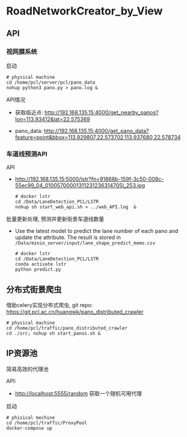 # RoadNetworkCreator_by_View

## API

### 视网膜系统

启动

```
# physical machine
cd /home/pcl/server/pcl/pano_data
nohup python3 pano.py > pano.log &
```

API情况

- 获取临近点:
  <http://192.168.135.15:4000/get_nearby_panos?lon=113.93412&lat=22.575369>

- pano_data:
  <http://192.168.135.15:4000/get_pano_data?feature=point&bbox=113.929807,22.573702,113.937680,22.578734>

### 车道线预测API

API

- <http://192.168.135.15:5000/lstr?fn=91868b-159f-3c50-008c-55ec99_04_01005700001311231236314705I_253.jpg>

  ```
  # docker lstr
  cd /Data/LaneDetection_PCL/LSTR
  nohup sh start_web_api.sh > ../web_API.log  &
  ```

批量更新处理, 预测并更新街景车道线数量

- Use the latest model to predict the lane number of each pano and update the attribute. The result is stored in `/Data/minio_server/input/lane_shape_predict_memo.csv`

  ```
  # docker lstr 
  cd /Data/LaneDetection_PCL/LSTR
  conda activate lstr
  python predict.py
  ```

## 分布式街景爬虫

借助celery实现分布式爬虫, git repo: <https://git.pcl.ac.cn/huangwk/pano_distributed_crawler>

```
# physical machine
cd /home/pcl/traffic/pano_distributed_crawler
cd ./src; nohup sh start_panos.sh &
```

## IP资源池

简易高效的代理池

API:

- <http://localhost:5555/random> 获取一个随机可用代理

启动

```
# phisical mechine 
cd /home/pcl/traffic/ProxyPool
docker-compose up
```
